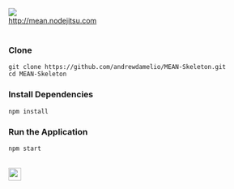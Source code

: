 <img src='http://i.imgur.com/M1t76Kw.jpg'/><br />
<a href='http://mean.nodejitsu.com/'>http://mean.nodejitsu.com</a><br /><br />

### Clone

```
git clone https://github.com/andrewdamelio/MEAN-Skeleton.git
cd MEAN-Skeleton
```

### Install Dependencies

```
npm install
```

### Run the Application

```
npm start
```

<br />
<a href='https://www.npmjs.org/package/meanit'><img src='https://www.npmjs.org/static/img/npm.png' height='25px' /></a>